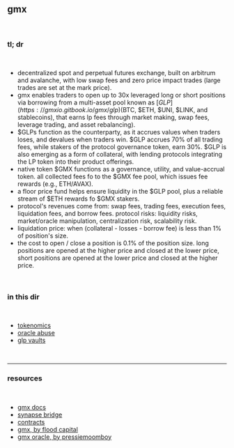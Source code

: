 ## gmx

<br>

### tl; dr

<br>

* decentralized spot and perpetual futures exchange, built on arbitrum and avalanche, with low swap fees and zero price impact trades (large trades are set at the mark price).
* gmx enables traders to open up to 30x leveraged long or short positions via borrowing from a multi-asset pool known as [$GLP](https://gmxio.gitbook.io/gmx/glp) ($BTC, $ETH, $UNI, $LINK, and stablecoins), that earns lp fees through market making, swap fees, leverage trading, and asset rebalancing).
* $GLPs function as the counterparty, as it accrues values when traders loses, and devalues when traders win. $GLP accrues 70% of all trading fees, while stakers of the protocol governance token, earn 30%. $GLP is also emerging as a form of collateral, with lending protocols integrating the LP token into their product offerings.
* native token $GMX functions as a governance, utility, and value-accrual token. all collected fees fo to the $GMX fee pool, which issues fee rewards (e.g., ETH/AVAX).
* a floor price fund helps ensure liquidity in the $GLP pool, plus a reliable stream of $ETH rewards fo $GMX stakers.
* protocol's revenues come from: swap fees, trading fees, execution fees, liquidation fees, and borrow fees. protocol risks: liquidity risks, market/oracle manipulation, centralization risk, scalability risk.
* liquidation price: when (collateral - losses - borrow fee) is less than 1% of position's size. 
* the cost to open / close a position is 0.1% of the position size. long positions are opened at the higher price and closed at the lower price, short positions are opened at the lower price and closed at the higher price.

<br>

### in this dir

<br>

* [tokenomics](tokenomics.md)
* [oracle abuse](oracle_abuse.md)
* [glp vaults](glp_vaults)

<br>

---

### resources

<br>

* [gmx docs](https://gmxio.gitbook.io/gmx/)
* [synapse bridge](https://synapseprotocol.com/)
* [contracts](https://gmxio.gitbook.io/gmx/contracts)
* [gmx, by flood capital](https://twitter.com/FloodCapital/status/1562856005259902976)
* [gmx oracle, by pressiemoomboy](https://twitter.com/PressieMoonBoy/status/1562905337723748352)

